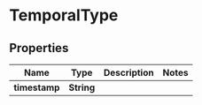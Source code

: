 

# TemporalType


## Properties

| Name | Type | Description | Notes |
|------------ | ------------- | ------------- | -------------|
|**timestamp** | **String** |  |  |



